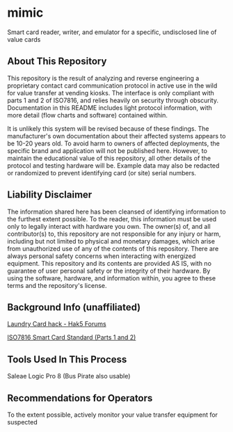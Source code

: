 # mimic
Smart card reader, writer, and emulator for a specific, undisclosed line of value cards

## About This Repository
This repository is the result of analyzing and reverse engineering a proprietary contact card communication protocol in active use in the wild for value transfer at vending kiosks. The interface is only compliant with parts 1 and 2 of ISO7816, and relies heavily on security through obscurity. Documentation in this README includes light protocol information, with more detail (flow charts and software) contained within.

It is unlikely this system will be revised because of these findings. The manufacturer's own documentation about their affected systems appears to be 10-20 years old. To avoid harm to owners of affected deployments, the specific brand and application will not be published here. However, to maintain the educational value of this repository, all other details of the protocol and testing hardware will be. Example data may also be redacted or randomized to prevent identifying card (or site) serial numbers.

## Liability Disclaimer
The information shared here has been cleansed of identifying information to the furthest extent possible. To the reader, this information must be used only to legally interact with hardware you own. The owner(s) of, and all contributor(s) to, this repository are not responsible for any injury or harm, including but not limited to physical and monetary damages, which arise from unauthorized use of any of the contents of this repository. There are always personal safety concerns when interacting with energized equipment. This repository and its contents are provided AS IS, with no guarantee of user personal safety or the integrity of their hardware. By using the software, hardware, and information within, you agree to these terms and the repository's license.

## Background Info (unaffiliated)
[Laundry Card hack - Hak5 Forums](https://forums.hak5.org/topic/10817-laundry-card-hack/)

[ISO7816 Smart Card Standard (Parts 1 and 2)](https://cardwerk.com/iso-7816-smart-card-standard/)

## Tools Used In This Process
Saleae Logic Pro 8 (Bus Pirate also usable)

## Recommendations for Operators
To the extent possible, actively monitor your value transfer equipment for suspected 
